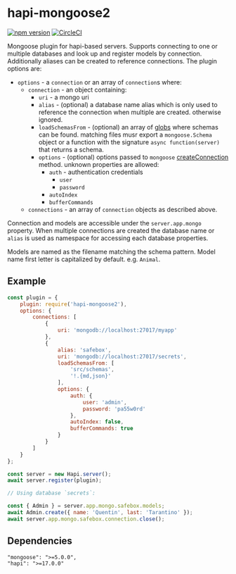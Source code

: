 # hapi-mongoose2

[![npm version](https://badge.fury.io/js/hapi-mongoose2.svg)](https://badge.fury.io/js/hapi-mongoose2)
[![CircleCI](https://circleci.com/gh/nakardo/hapi-mongoose2.svg?style=svg)](https://circleci.com/gh/nakardo/hapi-mongoose2)

Mongoose plugin for hapi-based servers. Supports connecting to one or multiple
databases and look up and register models by connection. Additionally
aliases can be created to reference connections. The plugin options are:

- `options` - a `connection` or an array of `connection`s where:
  - `connection` - an object containing:
    - `uri` - a mongo uri
    - `alias` - (optional) a database name alias which is only used to reference the connection when multiple are created. otherwise ignored.
    - `loadSchemasFrom` - (optional) an array of [globs](https://github.com/isaacs/minimatch#usage) where schemas can be found. matching files musr export a `mongoose.Schema` object or a function with the signature `async function(server)` that returns a schema.
    - `options` - (optional) options passed to `mongoose` [createConnection](https://mongoosejs.com/docs/connections.html#options) method. unknown properties are allowed:
      - `auth` - authentication credentials
        - `user`
        - `password`
      - `autoIndex`
      - `bufferCommands`
  - `connections` - an array of `connection` objects as described above.

Connection and models are accessible under the `server.app.mongo` property. When multiple connections are created the database name or `alias` is used as namespace for accessing each database properties.

Models are named as the filename matching the schema pattern. Model name first letter is capitalized by default. e.g. `Animal`.

## Example

```javascript
const plugin = {
    plugin: require('hapi-mongoose2'),
    options: {
        connections: [
            {
                uri: 'mongodb://localhost:27017/myapp'
            },
            {
                alias: 'safebox',
                uri: 'mongodb://localhost:27017/secrets',
                loadSchemasFrom: [
                    'src/schemas',
                    '!.{md,json}'
                ],
                options: {
                    auth: {
                        user: 'admin',
                        password: 'pa55w0rd'
                    },
                    autoIndex: false,
                    bufferCommands: true
                }
            }
        ]
    }
};

const server = new Hapi.server();
await server.register(plugin);

// Using database `secrets`:

const { Admin } = server.app.mongo.safebox.models;
await Admin.create({ name: 'Quentin', last: 'Tarantino' });
await server.app.mongo.safebox.connection.close();
```

## Dependencies

```
"mongoose": ">=5.0.0",
"hapi": ">=17.0.0"
```

